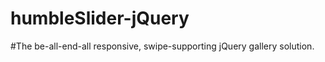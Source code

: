 humbleSlider-jQuery
===================

#The be-all-end-all responsive, swipe-supporting jQuery gallery solution.
